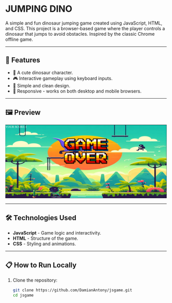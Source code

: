 # JUMPING DINO

A simple and fun dinosaur jumping game created using JavaScript, HTML, and CSS. This project is a browser-based game where the player controls a dinosaur that jumps to avoid obstacles. Inspired by the classic Chrome offline game.

---

## 🚀 Features

- 🦖 A cute dinosaur character.
- 🎮 Interactive gameplay using keyboard inputs.
- 🎨 Simple and clean design.
- 📱 Responsive - works on both desktop and mobile browsers.

---

## 🖼️ Preview

![Game Preview](images/preview.png)

---

## 🛠️ Technologies Used

- **JavaScript** - Game logic and interactivity.
- **HTML** - Structure of the game.
- **CSS** - Styling and animations.

---

## 📋 How to Run Locally

1. Clone the repository:

   ```bash
   git clone https://github.com/DamianAntony/jsgame.git
   cd jsgame
